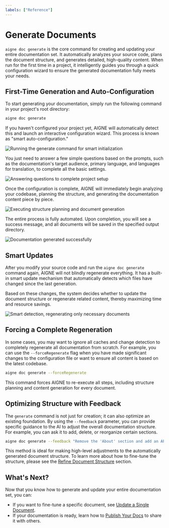 ```yaml
---
labels: ["Reference"]
---
```


# Generate Documents

`aigne doc generate` is the core command for creating and updating your entire documentation set. It automatically analyzes your source code, plans the document structure, and generates detailed, high-quality content. When run for the first time in a project, it intelligently guides you through a quick configuration wizard to ensure the generated documentation fully meets your needs.

## First-Time Generation and Auto-Configuration

To start generating your documentation, simply run the following command in your project's root directory:

```bash
aigne doc generate
```

If you haven't configured your project yet, AIGNE will automatically detect this and launch an interactive configuration wizard. This process is known as "smart auto-configuration."

![Running the generate command for smart initialization](https://docsmith.aigne.io/image-bin/uploads/0c45a32667c5250e54194a61d9495965.png)

You just need to answer a few simple questions based on the prompts, such as the documentation's target audience, primary language, and languages for translation, to complete all the basic settings.

![Answering questions to complete project setup](https://docsmith.aigne.io/image-bin/uploads/fbedbfa256036ad6375a6c18047a75ad.png)

Once the configuration is complete, AIGNE will immediately begin analyzing your codebase, planning the structure, and generating the documentation content piece by piece.

![Executing structure planning and document generation](https://docsmith.aigne.io/image-bin/uploads/d0766c19380a02eb8a6f8ce86a838849.png)

The entire process is fully automated. Upon completion, you will see a success message, and all documents will be saved in the specified output directory.

![Documentation generated successfully](https://docsmith.aigne.io/image-bin/uploads/0967443611408ad9d0042793d590b8fd.png)

## Smart Updates

After you modify your source code and run the `aigne doc generate` command again, AIGNE will not blindly regenerate everything. It has a built-in smart update mechanism that automatically detects which files have changed since the last generation.

Based on these changes, the system decides whether to update the document structure or regenerate related content, thereby maximizing time and resource savings.

![Smart detection, regenerating only necessary documents](https://docsmith.aigne.io/image-bin/uploads/21a76b2f65d14d16a49c13d800f1e2c1.png)

## Forcing a Complete Regeneration

In some cases, you may want to ignore all caches and change detection to completely regenerate all documentation from scratch. For example, you can use the `--forceRegenerate` flag when you have made significant changes to the configuration file or want to ensure all content is based on the latest codebase.

```bash
aigne doc generate --forceRegenerate
```

This command forces AIGNE to re-execute all steps, including structure planning and content generation for every document.

## Optimizing Structure with Feedback

The `generate` command is not just for creation; it can also optimize an existing foundation. By using the `--feedback` parameter, you can provide specific guidance to the AI to adjust the overall documentation structure. For example, you can ask it to add, delete, or reorganize certain sections.

```bash
aigne doc generate --feedback "Remove the 'About' section and add an API reference section"
```

This method is ideal for making high-level adjustments to the automatically generated document structure. To learn more about how to fine-tune the structure, please see the [Refine Document Structure](./core-features-refine-structure.md) section.

## What's Next?

Now that you know how to generate and update your entire documentation set, you can:

- If you want to fine-tune a specific document, see [Update a Single Document](./core-features-update-document.md).
- If your documentation is ready, learn how to [Publish Your Docs](./core-features-publish-docs.md) to share it with others.